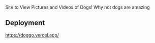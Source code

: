 Site to View Pictures and Videos of Dogs! Why not dogs are amazing

## Deployment
https://doggo.vercel.app/
